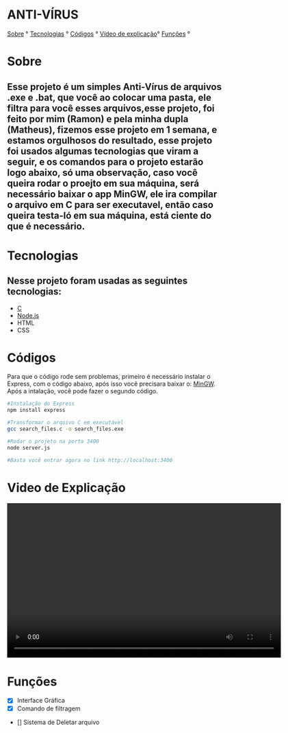 # ANTI-VÍRUS

<p>
<a href="#sobre">Sobre</a> °
<a href="#tecnologias">Tecnologias</a> °
<a href="#Códigos">Códigos</a> °
<a href="VIdeoEXplicação">Vídeo de explicação</a>°
<a href="Funções">Funções</a> °
</p>



# Sobre
<h2>Esse projeto é um simples Anti-Vírus de arquivos .exe e .bat, que você ao colocar uma pasta, ele filtra para você esses arquivos,esse projeto, foi feito por mim (Ramon) e pela minha dupla (Matheus), fizemos esse projeto em 1 semana, e estamos orgulhosos do resultado, esse projeto foi usados algumas tecnologias que viram a seguir, e os comandos para o projeto estarão logo abaixo, só uma observação, caso você queira rodar o proejto em sua máquina, será necessário baixar o app MinGW, ele ira compilar o arquivo em C para ser executavel, então caso queira testa-ló em sua máquina, está ciente do que é necessário. <h2>

# Tecnologias
<h2>Nesse projeto foram usadas as seguintes tecnologias: </h2>

- [C](https://www.ibm.com/docs/pt/i/7.2?topic=languages-c-c)
- [Node.js](https://nodejs.org/en)
- HTML
- CSS

# Códigos
Para que o código rode sem problemas, primeiro é necessário instalar o Express, com o código abaixo, após isso você precisara baixar o: [MinGW](https://www.mingw-w64.org/downloads/). Após a intalação, você pode fazer o segundo código.

```bash
#Instalação do Express
npm install express

#Transformar o arquivo C em executável
gcc search_files.c -o search_files.exe

#Rodar o projeto na porta 3400
node server.js

#Basta você entrar agora no link http://localhost:3400
```
# Video de Explicação
<video width="640" height="360" controls>
  <source src="./video/VIDEO.wmv" type="video/x-ms-wmv">
  Seu navegador não suporta o formato de vídeo.
</video>

# Funções

- [X] Interface Gráfica
- [X] Comando de filtragem
- [] Sistema de Deletar arquivo